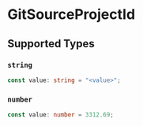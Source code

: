 # GitSourceProjectId


## Supported Types

### `string`

```typescript
const value: string = "<value>";
```

### `number`

```typescript
const value: number = 3312.69;
```


